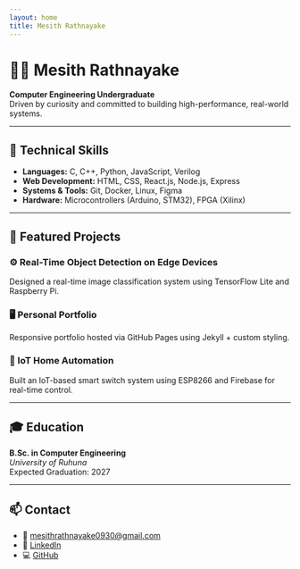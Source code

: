 ```yaml
---
layout: home
title: Mesith Rathnayake
---
```


# 👨‍💻 Mesith Rathnayake  
**Computer Engineering Undergraduate**  
Driven by curiosity and committed to building high-performance, real-world systems.

---

## 🔧 Technical Skills

- **Languages:** C, C++, Python, JavaScript, Verilog
- **Web Development:** HTML, CSS, React.js, Node.js, Express
- **Systems & Tools:** Git, Docker, Linux, Figma
- **Hardware:** Microcontrollers (Arduino, STM32), FPGA (Xilinx)

---

## 📁 Featured Projects

### ⚙️ Real-Time Object Detection on Edge Devices
Designed a real-time image classification system using TensorFlow Lite and Raspberry Pi.

### 🖥️ Personal Portfolio
Responsive portfolio hosted via GitHub Pages using Jekyll + custom styling.

### 📡 IoT Home Automation
Built an IoT-based smart switch system using ESP8266 and Firebase for real-time control.

---

## 🎓 Education

**B.Sc. in Computer Engineering**  
_University of Ruhuna_  
Expected Graduation: 2027

---

## 📫 Contact

- 📧 [mesithrathnayake0930@gmail.com](mailto:mesithrathnayake0930@gmail.com)
- 🔗 [LinkedIn](https://linkedin.com/in/Mesith_Rathnayake)
- 💻 [GitHub](https://github.com/mesith-rathnayake)
